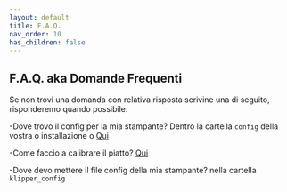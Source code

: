 ```yaml
---
layout: default
title: F.A.Q.
nav_order: 10
has_children: false
---
```


## F.A.Q. aka Domande Frequenti

Se non trovi una domanda con relativa risposta scrivine una di seguito, risponderemo quando possibile.

-Dove trovo il config per la mia stampante? 
Dentro la cartella `config` della vostra o installazione o [Qui](https://github.com/KevinOConnor/klipper/tree/master/config)

-Come faccio a calibrare il piatto? 
[Qui](https://github.com/sugar012/klipperITA/blob/main/index.md#calibrazioni)

-Dove devo mettere il file config della mia stampante?
nella cartella `klipper_config`
